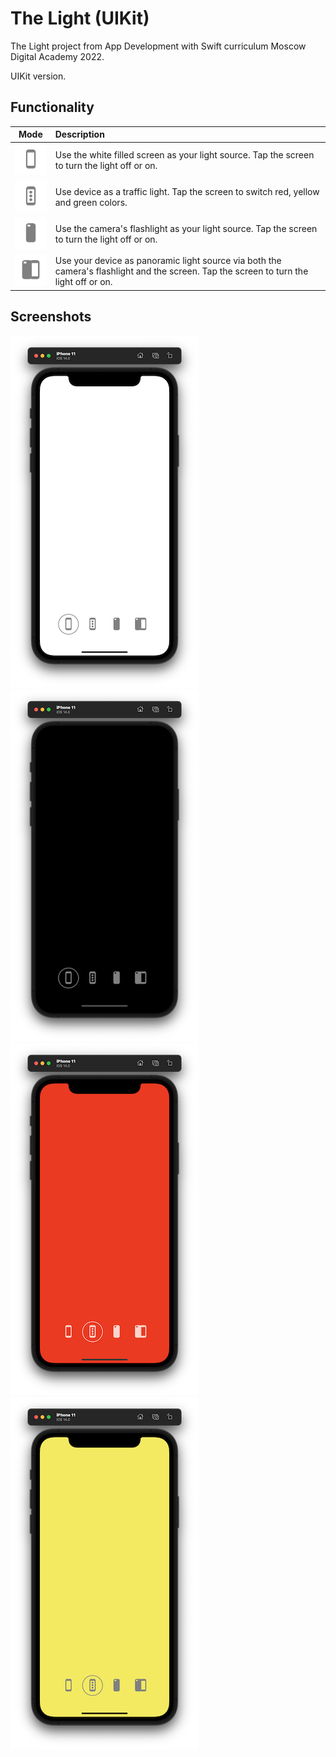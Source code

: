 # The Light (UIKit)

The Light project from App Development with Swift curriculum Moscow Digital Academy 2022. 

UIKit version.

## Functionality

| Mode | Description |
|:----:|:------------|
| ![Mode ScreenLight@1x.png](https://github.com/FedorBoretsky/The-Light--UIKit/blob/main/The%20Light%20(UIKit)/Illustrations%20for%20Readme/Mode%20ScreenLight@1x.png?raw=true) | Use the white filled screen as your light source. Tap the screen to turn the light off or on.  |
| ![Mode TrafficLights@1x.png](https://github.com/FedorBoretsky/The-Light--UIKit/blob/main/The%20Light%20(UIKit)/Illustrations%20for%20Readme/Mode%20TrafficLights@1x.png?raw=true) | Use device as a traffic light. Tap the screen to switch red, yellow and green colors. |
| ![Mode CameraLight@1x.png](https://github.com/FedorBoretsky/The-Light--UIKit/blob/main/The%20Light%20(UIKit)/Illustrations%20for%20Readme/Mode%20CameraLight@1x.png?raw=true) | Use the camera's flashlight as your light source. Tap the screen to turn the light off or on. |
| ![Mode CameraAndScreenLight@1x.png](https://github.com/FedorBoretsky/The-Light--UIKit/blob/main/The%20Light%20(UIKit)/Illustrations%20for%20Readme/Mode%20CameraAndScreenLight@1x.png?raw=true) | Use your device as panoramic light source via both the camera's flashlight and the screen. Tap the screen to turn the light off or on. |

## Screenshots

![Screenshot 1](https://github.com/FedorBoretsky/The-Light--UIKit/blob/main/The%20Light%20(UIKit)/Screenshots/Screenshot%201.png?raw=true)
![Screenshot 2](https://github.com/FedorBoretsky/The-Light--UIKit/blob/main/The%20Light%20(UIKit)/Screenshots/Screenshot%202.png?raw=true)
![Screenshot 3](https://github.com/FedorBoretsky/The-Light--UIKit/blob/main/The%20Light%20(UIKit)/Screenshots/Screenshot%203.png?raw=true)
![Screenshot 4](https://github.com/FedorBoretsky/The-Light--UIKit/blob/main/The%20Light%20(UIKit)/Screenshots/Screenshot%204.png?raw=true)

